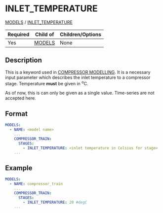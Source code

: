 # INLET_TEMPERATURE

[MODELS](MODELS) / [INLET_TEMPERATURE](INLET_TEMPERATURE.md)

| Required | Child of      | Children/Options |
|----------|---------------|------------------|
| Yes      | [MODELS](MODELS.md)  | None             |

## Description
This is a keyword used in [COMPRESSOR MODELLING](../../modelling/setup/models/compressor_modelling/compressor_models_types/index.md). It is a necessary input parameter which describes the inlet temperature to a compressor stage. Temperature **must** be given in <sup>o</sup>C.

As of now, this is can only be given as a single value. Time-series are not accepted here.

## Format

~~~~~yaml
MODELS:
  - NAME: <model name>
    ...
    COMPRESSOR_TRAIN:
      STAGES:
        - INLET_TEMPERATURE: <inlet temperature in Celsius for stage>
    ...
~~~~~

## Example

~~~~~yaml
MODELS:
  - NAME: compressor_train
    ...
    COMPRESSOR_TRAIN:
      STAGES:
        - INLET_TEMPERATURE: 20 #degC
    ...
~~~~~
